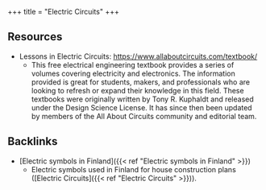 +++
title = "Electric Circuits"
+++


## Resources

- Lessons in Electric Circuits: https://www.allaboutcircuits.com/textbook/
	- This free electrical engineering textbook provides a series of volumes covering electricity and electronics. The information provided is great for students, makers, and professionals who are looking to refresh or expand their knowledge in this field. These textbooks were originally written by Tony R. Kuphaldt and released under the Design Science License. It has since then been updated by members of the All About Circuits community and editorial team.

## Backlinks
* [Electric symbols in Finland]({{< ref "Electric symbols in Finland" >}})
	* Electric symbols used in Finland for house construction plans ([Electric Circuits]({{< ref "Electric Circuits" >}})).

